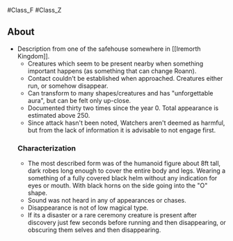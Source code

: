 #Class_F #Class_Z 

## About
- Description from one of the safehouse somewhere in [[Iremorth Kingdom]].
	- Creatures which seem to be present nearby when something important happens (as something that can change Roann).
	- Contact couldn't be established when approached. Creatures either run, or somehow disappear.
	- Can transform to many shapes/creatures and has "unforgettable aura", but can be felt only up-close.
	- Documented thirty two times since the year 0. Total appearance is estimated above 250.
	- Since attack hasn't been noted, Watchers aren't deemed as harmful, but from the lack of information it is advisable to not engage first.
	### Characterization
	- The most described form was of the humanoid figure about 8ft tall, dark robes long enough to cover the entire body and legs. Wearing a something of a fully covered black helm without any indication for eyes or mouth. With black horns on the side going into the "O" shape.
	- Sound was not heard in any of appearances or chases.
	- Disappearance is not of low magical type.
	- If its a disaster or a rare ceremony creature is present after discovery just few seconds before running and then disappearing, or obscuring them selves and then disappearing.